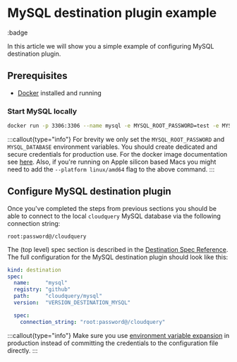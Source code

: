 # MySQL destination plugin example

:badge

In this article we will show you a simple example of configuring MySQL destination plugin.

## Prerequisites

- [Docker](https://docs.docker.com/get-docker/) installed and running

### Start MySQL locally

```sh copy
docker run -p 3306:3306 --name mysql -e MYSQL_ROOT_PASSWORD=test -e MYSQL_DATABASE=cloudquery -d mysql:latest
```

:::callout{type="info"}
For brevity we only set the `MYSQL_ROOT_PASSWORD` and `MYSQL_DATABASE` environment variables. You should create dedicated and secure credentials for production use.
For the docker image documentation see [here](https://hub.docker.com/_/mysql).
Also, if you're running on Apple silicon based Macs you might need to add the `--platform linux/amd64` flag to the above command.
:::

## Configure MySQL destination plugin

Once you've completed the steps from previous sections you should be able to connect to the local `cloudquery` MySQL database via the following connection string:

```text copy
root:password@/cloudquery
```

The (top level) spec section is described in the [Destination Spec Reference](/docs/reference/destination-spec).
The full configuration for the MySQL destination plugin should look like this:

```yaml copy
kind: destination
spec:
  name:     "mysql"
  registry: "github"
  path:     "cloudquery/mysql"
  version:  "VERSION_DESTINATION_MYSQL"

  spec:
    connection_string: "root:password@/cloudquery"
```

:::callout{type="info"}
Make sure you use [environment variable expansion](/docs/advanced-topics/environment-variable-substitution) in production instead of committing the credentials to the configuration file directly.
:::
